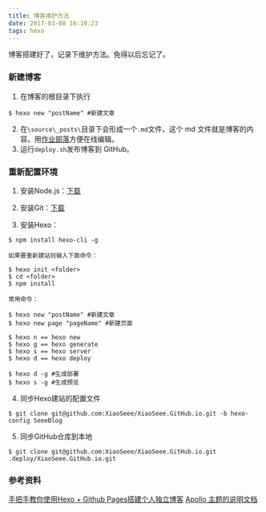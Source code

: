 ```yaml
---
title: 博客维护方法
date: 2017-03-08 16:10:23
tags: hexo
---
```

博客搭建好了，记录下维护方法。免得以后忘记了。
<!--more-->

### 新建博客
 1. 在博客的根目录下执行
```
$ hexo new "postName" #新建文章
```
 2. 在`\source\_posts\`目录下会形成一个`.md`文件，这个 md 文件就是博客的内容。用[作业部落](https://www.zybuluo.com/)方便在线编辑。
 3. 运行`deploy.sh`发布博客到 GitHub。

### 重新配置环境
 1. 安装Node.js：[下载](https://nodejs.org/)

 2. 安装Git：[下载](https://git-scm.com/)

 3. 安装Hexo：
```
$ npm install hexo-cli -g
```

    如果要重新建站则输入下面命令：
```
$ hexo init <folder>
$ cd <folder>
$ npm install
```

    常用命令：
```
$ hexo new "postName" #新建文章
$ hexo new page "pageName" #新建页面

$ hexo n == hexo new
$ hexo g == hexo generate
$ hexo s == hexo server
$ hexo d == hexo deploy

$ hexo d -g #生成部署
$ hexo s -g #生成预览
```

 4. 同步Hexo建站的配置文件
```
$ git clone git@github.com:XiaoSeee/XiaoSeee.GitHub.io.git -b hexo-config SeeeBlog
```

 5. 同步GitHub仓库到本地
```
$ git clone git@github.com:XiaoSeee/XiaoSeee.GitHub.io.git .deploy/XiaoSeee.GitHub.io.git
```

### 参考资料
[手把手教你使用Hexo + Github Pages搭建个人独立博客](https://linghucong.js.org/2016/04/15/2016-04-15-hexo-github-pages-blog/)
[Apollo 主题的说明文档](https://github.com/pinggod/hexo-theme-apollo/blob/master/doc/doc-zh.md)